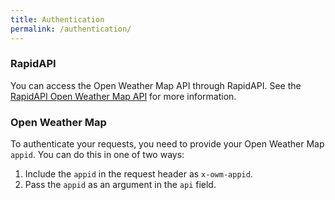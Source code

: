 ```yaml
---
title: Authentication
permalink: /authentication/
---
```


### RapidAPI

You can access the Open Weather Map API through RapidAPI. See the [RapidAPI Open Weather Map API](https://rapidapi.com/community/api/open-weather-map) for more information.

### Open Weather Map

To authenticate your requests, you need to provide your Open Weather Map `appid`. You can do this in one of two ways:

1. Include the `appid` in the request header as `x-owm-appid`.
2. Pass the `appid` as an argument in the `api` field.
